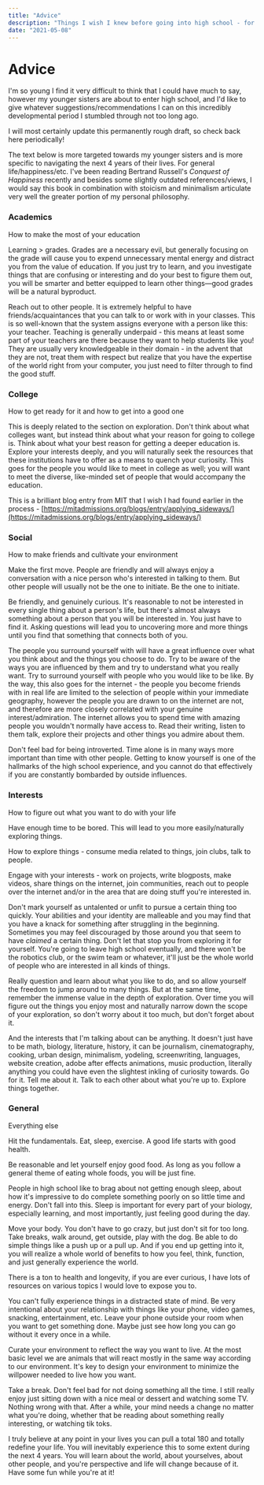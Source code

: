 ```yaml
---
title: "Advice"
description: "Things I wish I knew before going into high school - for my younger sisters."
date: "2021-05-08"
---
```


# Advice

I'm so young I find it very difficult to think that I could have much to say, however my younger sisters are about to enter high school, and I'd like to give whatever suggestions/recommendations I can on this incredibly developmental period I stumbled through not too long ago.

I will most certainly update this permanently rough draft, so check back here periodically!

The text below is more targeted towards my younger sisters and is more specific to navigating the next 4 years of their lives. For general life/happiness/etc. I've been reading Bertrand Russell's *Conquest of Happiness* recently and besides some slightly outdated references/views, I would say this book in combination with stoicism and minimalism articulate very well the greater portion of my personal philosophy.

### Academics

How to make the most of your education

Learning > grades. Grades are a necessary evil, but generally focusing on the grade will cause you to expend unnecessary mental energy and distract you from the value of education. If you just try to learn, and you investigate things that are confusing or interesting and do your best to figure them out, you will be smarter and better equipped to learn other things—good grades will be a natural byproduct.

Reach out to other people. It is extremely helpful to have friends/acquaintances that you can talk to or work with in your classes. This is so well-known that the system assigns everyone with a person like this: your teacher. Teaching is generally underpaid - this means at least some part of your teachers are there because they want to help students like you! They are usually very knowledgeable in their domain - in the advent that they are not, treat them with respect but realize that you have the expertise of the world right from your computer, you just need to filter through to find the good stuff.

### College

How to get ready for it and how to get into a good one

This is deeply related to the section on exploration. Don't think about what colleges want, but instead think about what your reason for going to college is. Think about what your best reason for getting a deeper education is. Explore your interests deeply, and you will naturally seek the resources that these institutions have to offer as a means to quench your curiosity. This goes for the people you would like to meet in college as well; you will want to meet the diverse, like-minded set of people that would accompany the education.

This is a brilliant blog entry from MIT that I wish I had found earlier in the process - [https://mitadmissions.org/blogs/entry/applying_sideways/](https://mitadmissions.org/blogs/entry/applying_sideways/)

### Social

How to make friends and cultivate your environment

Make the first move. People are friendly and will always enjoy a conversation with a nice person who's interested in talking to them. But other people will usually not be the one to initiate. Be the one to initiate.

Be friendly, and genuinely curious. It's reasonable to not be interested in every single thing about a person's life, but there's almost always something about a person that you will be interested in. You just have to find it. Asking questions will lead you to uncovering more and more things until you find that something that connects both of you.

The people you surround yourself with will have a great influence over what you think about and the things you choose to do. Try to be aware of the ways you are influenced by them and try to understand what you really want. Try to surround yourself with people who you would like to be like. By the way, this also goes for the internet - the people you become friends with in real life are limited to the selection of people within your immediate geography, however the people you are drawn to on the internet are not, and therefore are more closely correlated with your genuine interest/admiration. The internet allows you to spend time with amazing people you wouldn't normally have access to. Read their writing, listen to them talk, explore their projects and other things you admire about them.

Don't feel bad for being introverted. Time alone is in many ways more important than time with other people. Getting to know yourself is one of the hallmarks of the high school experience, and you cannot do that effectively if you are constantly bombarded by outside influences.

### Interests

How to figure out what you want to do with your life

Have enough time to be bored. This will lead to you more easily/naturally exploring things.

How to explore things - consume media related to things, join clubs, talk to people.

Engage with your interests - work on projects, write blogposts, make videos, share things on the internet, join communities, reach out to people over the internet and/or in the area that are doing stuff you're interested in.

Don't mark yourself as untalented or unfit to pursue a certain thing too quickly. Your abilities and your identity are malleable and you may find that you have a knack for something after struggling in the beginning. Sometimes you may feel discouraged by those around you that seem to have *claimed* a certain thing. Don't let that stop you from exploring it for yourself. You're going to leave high school eventually, and there won't be the robotics club, or the swim team or whatever, it'll just be the whole world of people who are interested in all kinds of things.

Really question and learn about what you like to do, and so allow yourself the freedom to jump around to many things. But at the same time,  remember the immense value in the depth of exploration. Over time you will figure out the things you enjoy most and naturally narrow down the scope of your exploration, so don't worry about it too much, but don't forget about it.

And the interests that I'm talking about can be anything. It doesn't just have to be math, biology, literature, history, it can be journalism, cinematography, cooking, urban design, minimalism, yodeling, screenwriting, languages, website creation, adobe after effects animations, music production, literally anything you could have even the slightest inkling of curiosity towards. Go for it. Tell me about it. Talk to each other about what you're up to. Explore things together.

### General

Everything else

Hit the fundamentals. Eat, sleep, exercise. A good life starts with good health.

Be reasonable and let yourself enjoy good food. As long as you follow a general theme of eating whole foods, you will be just fine.

People in high school like to brag about not getting enough sleep, about how it's impressive to do complete something poorly on so little time and energy. Don't fall into this. Sleep is important for every part of your biology, especially learning, and most importantly, just feeling good during the day.

Move your body. You don't have to go crazy, but just don't sit for too long. Take breaks, walk around, get outside, play with the dog. Be able to do simple things like a push up or a pull up. And if you end up getting into it, you will realize a whole world of benefits to how you feel, think, function, and just generally experience the world.

There is a ton to health and longevity, if you are ever curious, I have lots of resources on various topics I would love to expose you to.

You can't fully experience things in a distracted state of mind. Be very intentional about your relationship with things like your phone, video games, snacking, entertainment, etc. Leave your phone outside your room when you want to get something done. Maybe just see how long you can go without it every once in a while.

Curate your environment to reflect the way you want to live. At the most basic level we are animals that will react mostly in the same way according to our environment. It's key to design your environment to minimize the willpower needed to live how you want.

Take a break. Don't feel bad for not doing something all the time. I still really enjoy just sitting down with a nice meal or dessert and watching some TV. Nothing wrong with that. After a while, your mind needs a change no matter what you're doing, whether that be reading about something really interesting, or watching tik toks.

I truly believe at any point in your lives you can pull a total 180 and totally redefine your life. You will inevitably experience this to some extent during the next 4 years. You will learn about the world, about yourselves, about other people, and you're perspective and life will change because of it. Have some fun while you're at it!